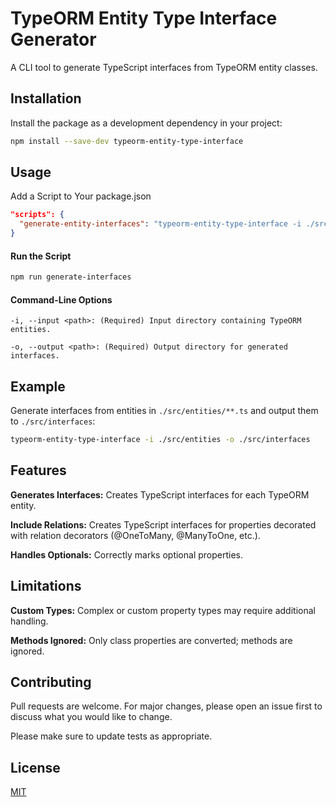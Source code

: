 # TypeORM Entity Type Interface Generator

A CLI tool to generate TypeScript interfaces from TypeORM entity classes.

## Installation

Install the package as a development dependency in your project:

```bash
npm install --save-dev typeorm-entity-type-interface
```

## Usage

Add a Script to Your package.json

```json
"scripts": {
  "generate-entity-interfaces": "typeorm-entity-type-interface -i ./src/entities -o ./src/interfaces"
}
```

#### Run the Script

```bash
npm run generate-interfaces
```

#### Command-Line Options

`-i, --input <path>: (Required) Input directory containing TypeORM entities.`

`-o, --output <path>: (Required) Output directory for generated interfaces.`

## Example
Generate interfaces from entities in `./src/entities/**.ts` and output them to `./src/interfaces`:

```bash
typeorm-entity-type-interface -i ./src/entities -o ./src/interfaces
```

## Features
**Generates Interfaces:** Creates TypeScript interfaces for each TypeORM entity.

**Include Relations:** Creates TypeScript interfaces for properties decorated with relation decorators (@OneToMany, @ManyToOne, etc.).

**Handles Optionals:** Correctly marks optional properties.

## Limitations
**Custom Types:** Complex or custom property types may require additional handling.

**Methods Ignored:** Only class properties are converted; methods are ignored.

## Contributing

Pull requests are welcome. For major changes, please open an issue first
to discuss what you would like to change.

Please make sure to update tests as appropriate.

## License

[MIT](https://choosealicense.com/licenses/mit/)